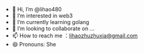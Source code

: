 - 👋 Hi, I’m @lihao480
- 👀 I’m interested in web3
- 🌱 I’m currently learning golang
- 💞️ I’m looking to collaborate on ...
- 📫 How to reach me ：lihaozhuzhuxia@gmail.com
- 😄 Pronouns: She

<!---
lihao480/lihao480 is a ✨ special ✨ repository because its `README.md` (this file) appears on your GitHub profile.
You can click the Preview link to take a look at your changes.
--->
